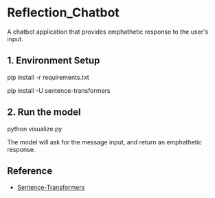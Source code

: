 # Reflection_Chatbot
A chatbot application that provides emphathetic response to the user's input.

## 1. Environment Setup
pip install -r requirements.txt

pip install -U sentence-transformers

## 2. Run the model

python visualize.py

The model will ask for the message input, and return an emphathetic response.


## Reference
- [Sentence-Transformers](https://github.com/UKPLab/sentence-transformers)
